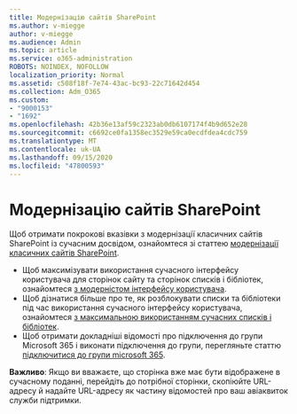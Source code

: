 ```yaml
---
title: Модернізацію сайтів SharePoint
ms.author: v-miegge
author: v-miegge
ms.audience: Admin
ms.topic: article
ms.service: o365-administration
ROBOTS: NOINDEX, NOFOLLOW
localization_priority: Normal
ms.assetid: c508f18f-7e74-43ac-bc93-22c71642d454
ms.collection: Adm_O365
ms.custom:
- "9000153"
- "1692"
ms.openlocfilehash: 42b36e13af59c2323ab0db6107174f4b9d652e28
ms.sourcegitcommit: c6692ce0fa1358ec3529e59ca0ecdfdea4cdc759
ms.translationtype: MT
ms.contentlocale: uk-UA
ms.lasthandoff: 09/15/2020
ms.locfileid: "47800593"
---
```

# <a name="modernize-your-sharepoint-sites"></a>Модернізацію сайтів SharePoint

Щоб отримати покрокові вказівки з модернізації класичних сайтів SharePoint із сучасним досвідом, ознайомтеся зі статтею [модернізації класичних сайтів SharePoint](https://docs.microsoft.com/sharepoint/dev/transform/modernize-classic-sites).

* Щоб максимізувати використання сучасного інтерфейсу користувача для сторінок сайту та сторінок списків і бібліотек, ознайомтеся [з модерністом інтерфейсу користувача](https://docs.microsoft.com/sharepoint/dev/transform/modernize-userinterface).
* Щоб дізнатися більше про те, як розблокувати списки та бібліотеки під час використання сучасного інтерфейсу користувача, ознайомтеся [з максимальною використанням сучасних списків і бібліотек](https://docs.microsoft.com/sharepoint/dev/transform/modernize-userinterface-lists-and-libraries).
* Щоб отримати докладніші відомості про підключення до групи Microsoft 365 і виконати підключення до групи, перегляньте статтю [підключитися до групи microsoft 365](https://docs.microsoft.com/sharepoint/dev/transform/modernize-connect-to-office365-group).

**Важливо**: Якщо ви вважаєте, що сторінка вже має бути відображене в сучасному поданні, перейдіть до потрібної сторінки, скопіюйте URL-адресу й надайте URL-адресу як частину відомостей про ваш авіаквиток служби підтримки.
